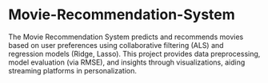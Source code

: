 # Movie-Recommendation-System
The Movie Recommendation System predicts and recommends movies based on user preferences using collaborative filtering (ALS) and regression models (Ridge, Lasso). This project provides data preprocessing, model evaluation (via RMSE), and insights through visualizations, aiding streaming platforms in personalization.
